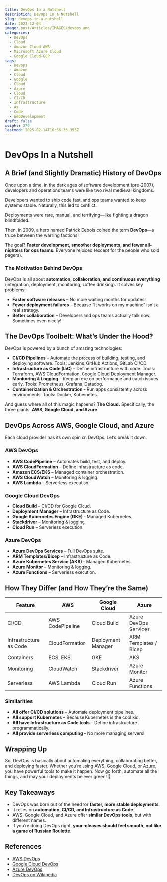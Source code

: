 ```yaml
---
title: DevOps In a Nutshell
description: DevOps In a Nutshell
slug: devops-in-a-nutshell
date: 2023-12-04
image: post/Articles/IMAGES/devops.png
categories:
  - DevOps
  - Cloud
  - Amazon Cloud-AWS
  - Microsoft Azure Cloud
  - Google Cloud-GCP
tags:
  - Devops
  - Amazon
  - Cloud
  - Google
  - Cloud
  - Azure
  - Cloud
  - CI/CD
  - Infrastructure
  - As
  - Code
  - WebDevelopment
draft: false
weight: 379
lastmod: 2025-02-14T16:56:33.355Z
---
```

# DevOps In a Nutshell

## A Brief (and Slightly Dramatic) History of DevOps

Once upon a time, in the dark ages of software development (pre-2007), developers and operations teams were like two rival medieval kingdoms.

Developers wanted to ship code fast, and ops teams wanted to keep systems stable. Naturally, this led to conflict.

Deployments were rare, manual, and terrifying—like fighting a dragon blindfolded.

Then, in 2009, a hero named Patrick Debois coined the term **DevOps**—a truce between the warring factions!

The goal? **Faster development, smoother deployments, and fewer all-nighters for ops teams.** Everyone rejoiced (except for the people who sold pagers).

### The Motivation Behind DevOps

DevOps is all about **automation, collaboration, and continuous everything** (integration, deployment, monitoring, coffee drinking). It solves key problems:

* **Faster software releases** – No more waiting months for updates!
* **Fewer deployment failures** – Because “It works on my machine” isn’t a real strategy.
* **Better collaboration** – Developers and ops teams actually talk now. Sometimes even nicely!

## The DevOps Toolbelt: What’s Under the Hood?

DevOps is powered by a bunch of amazing technologies:

* **CI/CD Pipelines** – Automate the process of building, testing, and deploying software. Tools: Jenkins, GitHub Actions, GitLab CI/CD.
* **Infrastructure as Code (IaC)** – Define infrastructure with code. Tools: Terraform, AWS CloudFormation, Google Cloud Deployment Manager.
* **Monitoring & Logging** – Keep an eye on performance and catch issues early. Tools: Prometheus, Grafana, Datadog.
* **Containerization & Orchestration** – Run apps consistently across environments. Tools: Docker, Kubernetes.

And guess where all of this magic happens? **The Cloud.** Specifically, the three giants: **AWS, Google Cloud, and Azure.**

## DevOps Across AWS, Google Cloud, and Azure

Each cloud provider has its own spin on DevOps. Let’s break it down.

### AWS DevOps

* **AWS CodePipeline** – Automates build, test, and deploy.
* **AWS CloudFormation** – Define infrastructure as code.
* **Amazon ECS/EKS** – Managed container orchestration.
* **AWS CloudWatch** – Monitoring & logging.
* **AWS Lambda** – Serverless execution.

### Google Cloud DevOps

* **Cloud Build** – CI/CD for Google Cloud.
* **Deployment Manager** – Infrastructure as Code.
* **Google Kubernetes Engine (GKE)** – Managed Kubernetes.
* **Stackdriver** – Monitoring & logging.
* **Cloud Run** – Serverless execution.

### Azure DevOps

* **Azure DevOps Services** – Full DevOps suite.
* **ARM Templates/Bicep** – Infrastructure as Code.
* **Azure Kubernetes Service (AKS)** – Managed Kubernetes.
* **Azure Monitor** – Monitoring & logging.
* **Azure Functions** – Serverless execution.

## How They Differ (and How They’re the Same)

| Feature                | AWS              | Google Cloud       | Azure                 |
| ---------------------- | ---------------- | ------------------ | --------------------- |
| CI/CD                  | AWS CodePipeline | Cloud Build        | Azure DevOps Services |
| Infrastructure as Code | CloudFormation   | Deployment Manager | ARM Templates / Bicep |
| Containers             | ECS, EKS         | GKE                | AKS                   |
| Monitoring             | CloudWatch       | Stackdriver        | Azure Monitor         |
| Serverless             | AWS Lambda       | Cloud Run          | Azure Functions       |

### Similarities

* **All offer CI/CD solutions** – Automate deployment pipelines.
* **All support Kubernetes** – Because Kubernetes is the cool kid.
* **All have Infrastructure as Code tools** – Define infrastructure programmatically.
* **All provide serverless computing** – No more managing servers!

## Wrapping Up

So, DevOps is basically about automating everything, collaborating better, and deploying faster. Whether you’re using AWS, Google Cloud, or Azure, you have powerful tools to make it happen. Now go forth, automate all the things, and may your deployments be ever green! 🌱

## Key Takeaways

* DevOps was born out of the need for **faster, more stable deployments**.
* It relies on **automation, CI/CD, and Infrastructure as Code**.
* AWS, Google Cloud, and Azure offer **similar DevOps tools**, but with different names.
* If you’re doing DevOps right, **your releases should feel smooth, not like a game of Russian Roulette**.

## References

* [AWS DevOps](https://aws.amazon.com/devops/)
* [Google Cloud DevOps](https://cloud.google.com/devops/)
* [Azure DevOps](https://azure.microsoft.com/en-us/solutions/devops/)
* [DevOps on Wikipedia](https://en.wikipedia.org/wiki/DevOps)
